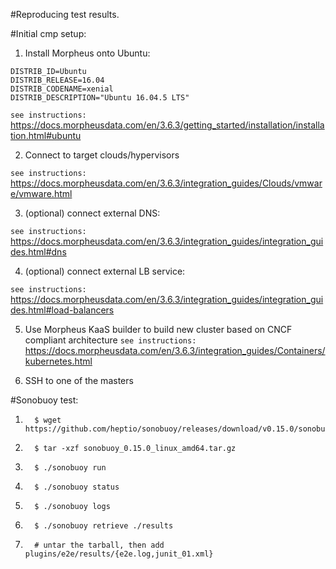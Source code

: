 #Reproducing test results. 

#Initial cmp setup:
1.   Install Morpheus onto Ubuntu:
```console
DISTRIB_ID=Ubuntu
DISTRIB_RELEASE=16.04
DISTRIB_CODENAME=xenial
DISTRIB_DESCRIPTION="Ubuntu 16.04.5 LTS"
```

``
see instructions:
``
https://docs.morpheusdata.com/en/3.6.3/getting_started/installation/installation.html#ubuntu 

2.  Connect to target clouds/hypervisors

``
see instructions:
``
https://docs.morpheusdata.com/en/3.6.3/integration_guides/Clouds/vmware/vmware.html

3.  (optional) connect external DNS:

``
see instructions:
``
https://docs.morpheusdata.com/en/3.6.3/integration_guides/integration_guides.html#dns

4.  (optional) connect external LB service:

``
see instructions:
``
https://docs.morpheusdata.com/en/3.6.3/integration_guides/integration_guides.html#load-balancers

5.  Use Morpheus KaaS builder to build new cluster based on CNCF compliant architecture
``
see instructions:
``
https://docs.morpheusdata.com/en/3.6.3/integration_guides/Containers/kubernetes.html


6.  SSH to one of the masters

#Sonobuoy test: 

1.       $ wget https://github.com/heptio/sonobuoy/releases/download/v0.15.0/sonobuoy_0.15.0_linux_amd64.tar.gz
2.       $ tar -xzf sonobuoy_0.15.0_linux_amd64.tar.gz
3.       $ ./sonobuoy run
4.       $ ./sonobuoy status
5.       $ ./sonobuoy logs
6.       $ ./sonobuoy retrieve ./results
7.       # untar the tarball, then add plugins/e2e/results/{e2e.log,junit_01.xml}
 
